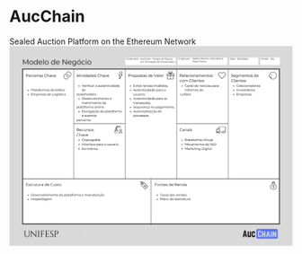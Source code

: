 # AucChain
Sealed Auction Platform on the Ethereum Network
![Business Model Canvas](https://raw.githubusercontent.com/lecioassis/AucChain/main/business-model-canvas.png)
